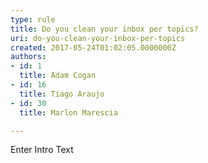 ```yaml
---
type: rule
title: Do you clean your inbox per topics?
uri: do-you-clean-your-inbox-per-topics
created: 2017-05-24T01:02:05.0000000Z
authors:
- id: 1
  title: Adam Cogan
- id: 16
  title: Tiago Araujo
- id: 30
  title: Marlon Marescia

---
```




<span class='intro'> Enter Intro Text </span>




